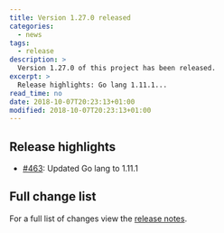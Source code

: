 ```yaml
---
title: Version 1.27.0 released
categories:
  - news
tags:
  - release
description: >
  Version 1.27.0 of this project has been released.
excerpt: >
  Release highlights: Go lang 1.11.1...
read_time: no
date: 2018-10-07T20:23:13+01:00
modified: 2018-10-07T20:23:13+01:00
---
```


## Release highlights

* [#463](https://github.com/gantsign/development-environment/pull/463):
  Updated Go lang to 1.11.1

## Full change list

For a full list of changes view the
[release notes](https://github.com/gantsign/development-environment/releases/tag/1.27.0).
